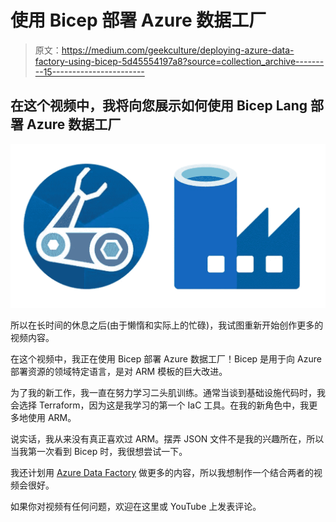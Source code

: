 # 使用 Bicep 部署 Azure 数据工厂

> 原文：<https://medium.com/geekculture/deploying-azure-data-factory-using-bicep-5d45554197a8?source=collection_archive---------15----------------------->

## 在这个视频中，我将向您展示如何使用 Bicep Lang 部署 Azure 数据工厂

![](img/61ebe0d8925afe320026e9e0c577699f.png)

所以在长时间的休息之后(由于懒惰和实际上的忙碌)，我试图重新开始创作更多的视频内容。

在这个视频中，我正在使用 Bicep 部署 Azure 数据工厂！Bicep 是用于向 Azure 部署资源的领域特定语言，是对 ARM 模板的巨大改进。

为了我的新工作，我一直在努力学习二头肌训练。通常当谈到基础设施代码时，我会选择 Terraform，因为这是我学习的第一个 IaC 工具。在我的新角色中，我更多地使用 ARM。

说实话，我从来没有真正喜欢过 ARM。摆弄 JSON 文件不是我的兴趣所在，所以当我第一次看到 Bicep 时，我很想尝试一下。

我还计划用 [Azure Data Factory](https://azure.microsoft.com/en-us/services/data-factory/) 做更多的内容，所以我想制作一个结合两者的视频会很好。

如果你对视频有任何问题，欢迎在这里或 YouTube 上发表评论。